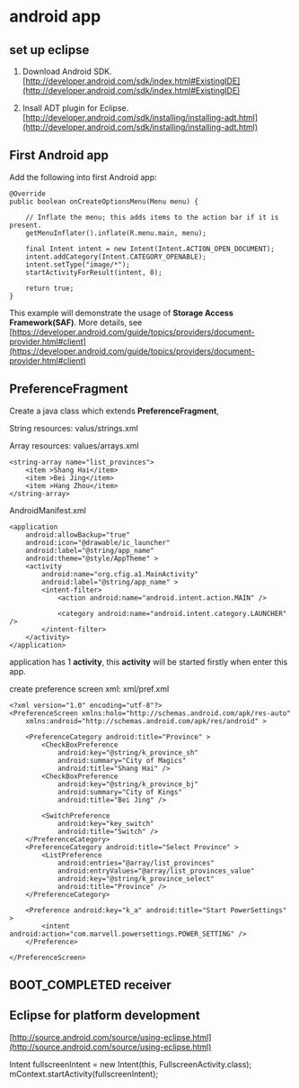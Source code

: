 # android app

## set up eclipse

1. Download Android SDK.
[http://developer.android.com/sdk/index.html#ExistingIDE](http://developer.android.com/sdk/index.html#ExistingIDE)

2. Insall ADT plugin for Eclipse. [http://developer.android.com/sdk/installing/installing-adt.html](http://developer.android.com/sdk/installing/installing-adt.html)


## First Android app

Add the following into first Android app:  

    @Override
    public boolean onCreateOptionsMenu(Menu menu) {

        // Inflate the menu; this adds items to the action bar if it is present.
        getMenuInflater().inflate(R.menu.main, menu);
        
        final Intent intent = new Intent(Intent.ACTION_OPEN_DOCUMENT);
        intent.addCategory(Intent.CATEGORY_OPENABLE);
        intent.setType("image/*");
        startActivityForResult(intent, 0);
        
        return true;
    }


This example will demonstrate the usage of **Storage Access Framework(SAF)**.
More details, see [https://developer.android.com/guide/topics/providers/document-provider.html#client](https://developer.android.com/guide/topics/providers/document-provider.html#client)

## PreferenceFragment

Create a java class which extends **PreferenceFragment**, 


String resources: valus/strings.xml  

Array resources: values/arrays.xml  

    <string-array name="list_provinces">
        <item >Shang Hai</item>
        <item >Bei Jing</item>
        <item >Hang Zhou</item>
    </string-array>

AndroidManifest.xml  

    <application
        android:allowBackup="true"
        android:icon="@drawable/ic_launcher"
        android:label="@string/app_name"
        android:theme="@style/AppTheme" >
        <activity
            android:name="org.cfig.a1.MainActivity"
            android:label="@string/app_name" >
            <intent-filter>
                <action android:name="android.intent.action.MAIN" />

                <category android:name="android.intent.category.LAUNCHER" />
            </intent-filter>
        </activity>
    </application>

application has 1 **activity**, this **activity** will be started firstly when enter this app.


create preference screen xml: xml/pref.xml  

    <?xml version="1.0" encoding="utf-8"?>
    <PreferenceScreen xmlns:holo="http://schemas.android.com/apk/res-auto"
        xmlns:android="http://schemas.android.com/apk/res/android" >
    
        <PreferenceCategory android:title="Province" >
            <CheckBoxPreference
                android:key="@string/k_province_sh"
                android:summary="City of Magics"
                android:title="Shang Hai" />
            <CheckBoxPreference
                android:key="@string/k_province_bj"
                android:summary="City of Kings"
                android:title="Bei Jing" />
    
            <SwitchPreference
                android:key="key_switch"
                android:title="Switch" />
        </PreferenceCategory>
        <PreferenceCategory android:title="Select Province" >
            <ListPreference
                android:entries="@array/list_provinces"
                android:entryValues="@array/list_provinces_value"
                android:key="@string/k_province_select"
                android:title="Province" />
        </PreferenceCategory>
    
        <Preference android:key="k_a" android:title="Start PowerSettings" >
            <intent android:action="com.marvell.powersettings.POWER_SETTING" />
        </Preference>
    
    </PreferenceScreen>


## BOOT\_COMPLETED receiver

## Eclipse for platform development
[http://source.android.com/source/using-eclipse.html](http://source.android.com/source/using-eclipse.html)




Intent fullscreenIntent = new Intent(this, FullscreenActivity.class);
mContext.startActivity(fullscreenIntent);

